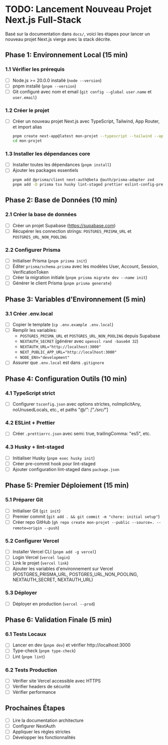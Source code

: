 # TODO: Lancement Nouveau Projet Next.js Full-Stack

Basé sur la documentation dans `docs/`, voici les étapes pour lancer un nouveau projet Next.js vierge avec la stack décrite.

## Phase 1: Environnement Local (15 min)

### 1.1 Vérifier les prérequis
- [ ] Node.js >= 20.0.0 installé (`node --version`)
- [ ] pnpm installé (`pnpm --version`)
- [ ] Git configuré avec nom et email (`git config --global user.name` et `user.email`)

### 1.2 Créer le projet
- [ ] Créer un nouveau projet Next.js avec TypeScript, Tailwind, App Router, et import alias
  ```bash
  pnpm create next-app@latest mon-projet --typescript --tailwind --app --import-alias "@/*"
  cd mon-projet
  ```

### 1.3 Installer les dépendances core
- [ ] Installer toutes les dépendances (`pnpm install`)
- [ ] Ajouter les packages essentiels
  ```bash
  pnpm add @prisma/client next-auth@beta @auth/prisma-adapter zod
  pnpm add -D prisma tsx husky lint-staged prettier eslint-config-prettier
  ```

## Phase 2: Base de Données (10 min)

### 2.1 Créer la base de données
- [ ] Créer un projet Supabase (https://supabase.com)
- [ ] Récupérer les connection strings: `POSTGRES_PRISMA_URL` et `POSTGRES_URL_NON_POOLING`

### 2.2 Configurer Prisma
- [ ] Initialiser Prisma (`pnpm prisma init`)
- [ ] Éditer `prisma/schema.prisma` avec les modèles User, Account, Session, VerificationToken
- [ ] Créer la migration initiale (`pnpm prisma migrate dev --name init`)
- [ ] Générer le client Prisma (`pnpm prisma generate`)

## Phase 3: Variables d'Environnement (5 min)

### 3.1 Créer .env.local
- [ ] Copier le template (`cp .env.example .env.local`)
- [ ] Remplir les variables:
  - `POSTGRES_PRISMA_URL` et `POSTGRES_URL_NON_POOLING` depuis Supabase
  - `NEXTAUTH_SECRET` (générer avec `openssl rand -base64 32`)
  - `NEXTAUTH_URL="http://localhost:3000"`
  - `NEXT_PUBLIC_APP_URL="http://localhost:3000"`
  - `NODE_ENV="development"`
- [ ] Assurer que `.env.local` est dans `.gitignore`

## Phase 4: Configuration Outils (10 min)

### 4.1 TypeScript strict
- [ ] Configurer `tsconfig.json` avec options strictes, noImplicitAny, noUnusedLocals, etc., et paths "@/*": ["./src/*"]

### 4.2 ESLint + Prettier
- [ ] Créer `.prettierrc.json` avec semi: true, trailingComma: "es5", etc.

### 4.3 Husky + lint-staged
- [ ] Initialiser Husky (`pnpm exec husky init`)
- [ ] Créer pre-commit hook pour lint-staged
- [ ] Ajouter configuration lint-staged dans `package.json`

## Phase 5: Premier Déploiement (15 min)

### 5.1 Préparer Git
- [ ] Initialiser Git (`git init`)
- [ ] Premier commit (`git add . && git commit -m "chore: initial setup"`)
- [ ] Créer repo GitHub (`gh repo create mon-projet --public --source=. --remote=origin --push`)

### 5.2 Configurer Vercel
- [ ] Installer Vercel CLI (`pnpm add -g vercel`)
- [ ] Login Vercel (`vercel login`)
- [ ] Link le projet (`vercel link`)
- [ ] Ajouter les variables d'environnement sur Vercel (POSTGRES_PRISMA_URL, POSTGRES_URL_NON_POOLING, NEXTAUTH_SECRET, NEXTAUTH_URL)

### 5.3 Déployer
- [ ] Déployer en production (`vercel --prod`)

## Phase 6: Validation Finale (5 min)

### 6.1 Tests Locaux
- [ ] Lancer en dev (`pnpm dev`) et vérifier http://localhost:3000
- [ ] Type-check (`pnpm type-check`)
- [ ] Lint (`pnpm lint`)

### 6.2 Tests Production
- [ ] Vérifier site Vercel accessible avec HTTPS
- [ ] Vérifier headers de sécurité
- [ ] Vérifier performance

## Prochaines Étapes
- [ ] Lire la documentation architecture
- [ ] Configurer NextAuth
- [ ] Appliquer les règles strictes
- [ ] Développer les fonctionnalités
